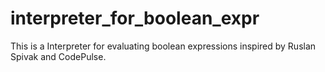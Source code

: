 # interpreter_for_boolean_expr

This is a Interpreter for evaluating boolean expressions inspired by Ruslan Spivak and CodePulse. 
